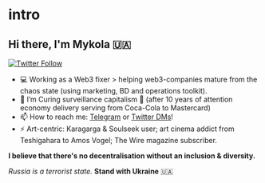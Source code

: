 # intro

## Hi there, I'm Mykola 🇺🇦 
[![Twitter Follow](https://img.shields.io/twitter/follow/nicksvyaznoy?style=social)](https://twitter.com/intent/follow?screen_name=nicksvyaznoy)

<!--
**MSiusko/intro** is a ✨ _special_ ✨ repository because its `README.md` (this file) appears on your GitHub profile.

Here are some ideas to get you started:
-->

- 💻 Working as a Web3 fixer > helping web3-companies mature from the chaos state (using marketing, BD and operations toolkit). 
- 🌱 I’m Curing surveillance capitalism 💨 (after 10 years of attention economy delivery serving from Coca-Cola to Mastercard)
- 📫 How to reach me: [Telegram](https://t.me/svyaznoy911) or [Twitter DMs](https://twitter.com/nicksvyaznoy)!
- ⚡ Art-centric: Karagarga & Soulseek user; art cinema addict from Teshigahara to Amos Vogel; The Wire magazine subscriber.

**I believe that there's no decentralisation without an inclusion & diversity.**

_Russia is a terrorist state._
**Stand with Ukraine** 🇺🇦
